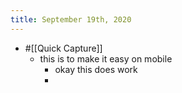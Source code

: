 ```yaml
---
title: September 19th, 2020
---
```


- #[[Quick Capture]]
    - this is to make it easy on mobile
        - okay this does work
        -